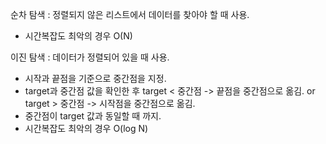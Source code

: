 순차 탐색 : 정렬되지 않은 리스트에서 데이터를 찾아야 할 때 사용.  
- 시간복잡도 최악의 경우 O(N)

이진 탐색 : 데이터가 정렬되어 있을 때 사용.
- 시작과 끝점을 기준으로 중간점을 지정.
- target과 중간점 값을 확인한 후 target < 중간점 -> 끝점을 중간점으로 옮김. or target > 중간점 -> 시작점을 중간점으로 옮김.
- 중간점이 target 값과 동일할 때 까지.
- 시간복잡도 최악의 경우 O(log N)
